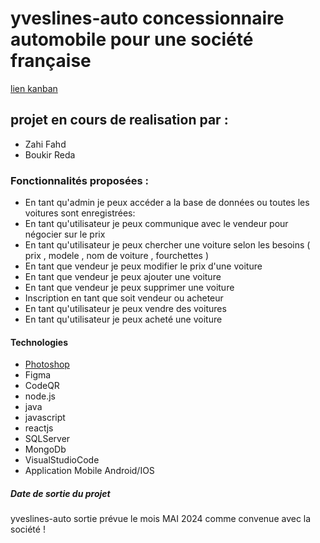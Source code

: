 # yveslines-auto concessionnaire automobile pour une société  française
[lien kanban](https://github.com/users/Zahifahd/projects/1/views/1)

## projet en cours de realisation par :
  - Zahi Fahd
  - Boukir Reda

### Fonctionnalités proposées :

- En tant qu'admin je peux accéder a la base de données ou toutes les voitures sont enregistrées:
- En tant qu'utilisateur je peux communique avec le vendeur pour négocier sur le prix
- En tant qu'utilisateur je peux chercher une voiture selon les besoins ( prix , modele , nom de voiture , fourchettes )
- En tant que vendeur je peux modifier le prix d'une voiture
- En tant que vendeur je peux ajouter une voiture
- En tant que vendeur je peux supprimer une voiture
- Inscription en tant que soit vendeur ou acheteur
- En tant qu'utilisateur je peux vendre des voitures
- En tant qu'utilisateur je peux acheté une voiture

#### Technologies 
- [Photoshop](https://www.adobe.com/fr/products/photoshop.html)
- Figma
- CodeQR
- node.js 
- java
- javascript
- reactjs
- SQLServer
- MongoDb
- VisualStudioCode
- Application Mobile Android/IOS


##### Date de sortie du projet 
yveslines-auto sortie prévue le mois MAI 2024 comme convenue avec la société  !
